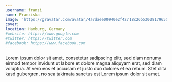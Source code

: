 ```yaml
---
username: franzi
name: Franziska
image: 'https://gravatar.com/avatar/4a7daee00940e2f42718c26b53008179655ee0be97a9483bf0a0eee53fcba43b?s=512'
cover:
location: Hamburg, Germany
#website: https://www.google.com
#twitter: https://twitter.com
#facebook: https://www.facebook.com
---
```

Lorem ipsum dolor sit amet, consetetur sadipscing elitr, sed diam nonumy eirmod tempor invidunt ut labore et dolore magna aliquyam erat, sed diam voluptua. At vero eos et accusam et justo duo dolores et ea rebum. Stet clita kasd gubergren, no sea takimata sanctus est Lorem ipsum dolor sit amet.